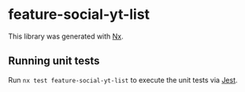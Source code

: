 # feature-social-yt-list

This library was generated with [Nx](https://nx.dev).

## Running unit tests

Run `nx test feature-social-yt-list` to execute the unit tests via [Jest](https://jestjs.io).

